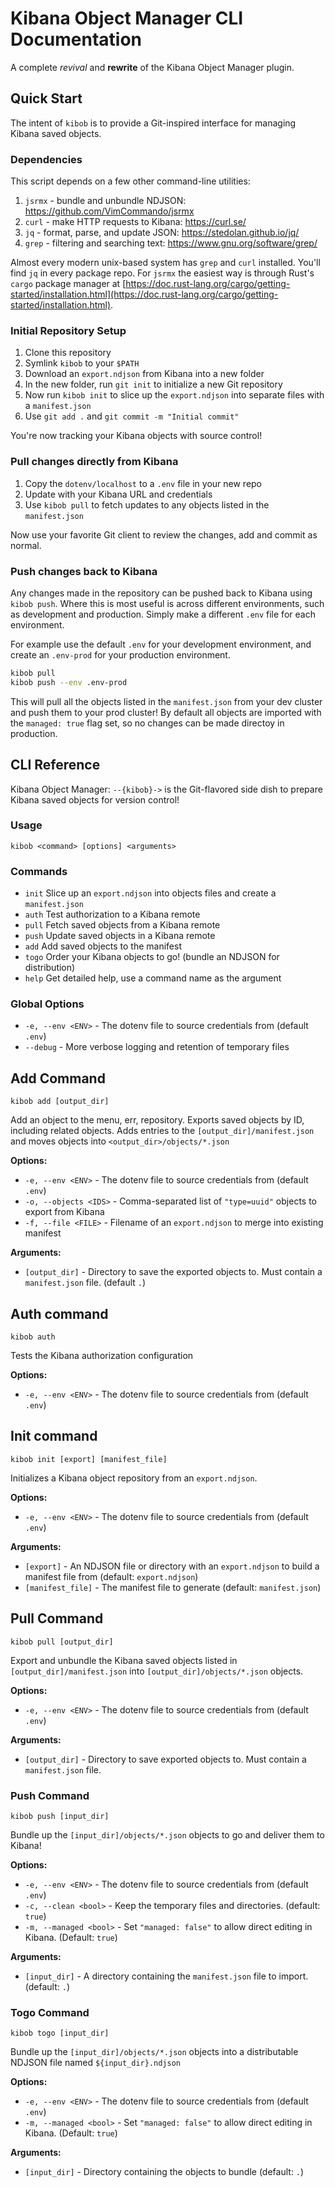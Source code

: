 # Kibana Object Manager CLI Documentation

A complete _revival_ and **rewrite** of the Kibana Object Manager plugin.

## Quick Start
The intent of `kibob` is to provide a Git-inspired interface for managing Kibana saved objects.

### Dependencies
This script depends on a few other command-line utilities:
1. `jsrmx` - bundle and unbundle NDJSON: https://github.com/VimCommando/jsrmx
2. `curl` - make HTTP requests to Kibana: https://curl.se/
3. `jq` - format, parse, and update JSON: https://stedolan.github.io/jq/
4. `grep` - filtering and searching text: https://www.gnu.org/software/grep/

Almost every modern unix-based system has `grep` and `curl` installed. You'll find `jq` in every package repo. For `jsrmx` the easiest way is through Rust's `cargo` package manager at [https://doc.rust-lang.org/cargo/getting-started/installation.html](https://doc.rust-lang.org/cargo/getting-started/installation.html).

### Initial Repository Setup
1. Clone this repository
2. Symlink `kibob` to your `$PATH`
3. Download an `export.ndjson` from Kibana into a new folder
4. In the new folder, run `git init` to initialize a new Git repository
5. Now run `kibob init` to slice up the `export.ndjson` into separate files with a `manifest.json`
6. Use `git add .` and `git commit -m "Initial commit"`

You're now tracking your Kibana objects with source control!

### Pull changes directly from Kibana
1. Copy the `dotenv/localhost` to a `.env` file in your new repo
2. Update with your Kibana URL and credentials
3. Use `kibob pull` to fetch updates to any objects listed in the `manifest.json`

Now use your favorite Git client to review the changes, add and commit as normal.

### Push changes back to Kibana
Any changes made in the repository can be pushed back to Kibana using `kibob push`. Where this is most useful is across different environments, such as development and production. Simply make a different `.env` file for each environment.

For example use the default `.env` for your development environment, and create an `.env-prod` for your production environment.

```sh
kibob pull
kibob push --env .env-prod
```

This will pull all the objects listed in the `manifest.json` from your dev cluster and push them to your prod cluster! By default all objects are imported with the `managed: true` flag set, so no changes can be made directoy in production.

## CLI Reference
Kibana Object Manager: `--{kibob}->` is the Git-flavored side dish to prepare Kibana saved objects for version control!

### Usage
```
kibob <command> [options] <arguments>
```

### Commands
- `init`    Slice up an `export.ndjson` into objects files and create a `manifest.json`
- `auth`    Test authorization to a Kibana remote
- `pull`    Fetch saved objects from a Kibana remote
- `push`    Update saved objects in a Kibana remote
- `add`     Add saved objects to the manifest
- `togo`    Order your Kibana objects to go! (bundle an NDJSON for distribution)
- `help`    Get detailed help, use a command name as the argument

### Global Options
- `-e, --env <ENV>` - The dotenv file to source credentials from (default `.env`)
- `--debug` - More verbose logging and retention of temporary files

## Add Command

```
kibob add [output_dir]
```

Add an object to the menu, err, repository. Exports saved objects by ID, including related objects. Adds entries to the `[output_dir]/manifest.json` and moves objects into `<output_dir>/objects/*.json`

**Options:**
- `-e, --env <ENV>`     - The dotenv file to source credentials from (default `.env`)
- `-o, --objects <IDS>` - Comma-separated list of `"type=uuid"` objects to export from Kibana
- `-f, --file <FILE>`   - Filename of an `export.ndjson` to merge into existing manifest

**Arguments:**
- `[output_dir]`        - Directory to save the exported objects to. Must contain a `manifest.json` file. (default `.`)

## Auth command
```
kibob auth
```

Tests the Kibana authorization configuration

**Options:**
- `-e, --env <ENV>`     - The dotenv file to source credentials from (default `.env`)

## Init command
```
kibob init [export] [manifest_file]
```

Initializes a Kibana object repository from an `export.ndjson`.

**Options:**
- `-e, --env <ENV>`     - The dotenv file to source credentials from (default `.env`)

**Arguments:**
- `[export]`            - An NDJSON file or directory with an `export.ndjson` to build a manifest file from (default: `export.ndjson`)
- `[manifest_file]`     - The manifest file to generate (default: `manifest.json`)

## Pull Command
```
kibob pull [output_dir]
```

Export and unbundle the Kibana saved objects listed in `[output_dir]/manifest.json` into `[output_dir]/objects/*.json` objects.

**Options:**
- `-e, --env <ENV>`     - The dotenv file to source credentials from (default `.env`)

**Arguments:**
- `[output_dir]`        - Directory to save exported objects to. Must contain a `manifest.json` file.

### Push Command
```
kibob push [input_dir]
```

Bundle up the `[input_dir]/objects/*.json` objects to go and deliver them to Kibana!

**Options:**
- `-e, --env <ENV>`       - The dotenv file to source credentials from (default `.env`)
- `-c, --clean <bool>`    - Keep the temporary files and directories. (default: `true`)
- `-m, --managed <bool>`  - Set `"managed: false"` to allow direct editing in Kibana. (Default: `true`)

**Arguments:**
- `[input_dir]`           - A directory containing the `manifest.json` file to import. (default: `.`)

### Togo Command
```
kibob togo [input_dir]
```

Bundle up the `[input_dir]/objects/*.json` objects into a distributable NDJSON file named `${input_dir}.ndjson`

**Options:**
- `-e, --env <ENV>`      - The dotenv file to source credentials from (default `.env`)
- `-m, --managed <bool>` - Set `"managed: false"` to allow direct editing in Kibana. (Default: `true`)

**Arguments:**
- `[input_dir]`         - Directory containing the objects to bundle (default: `.`)
